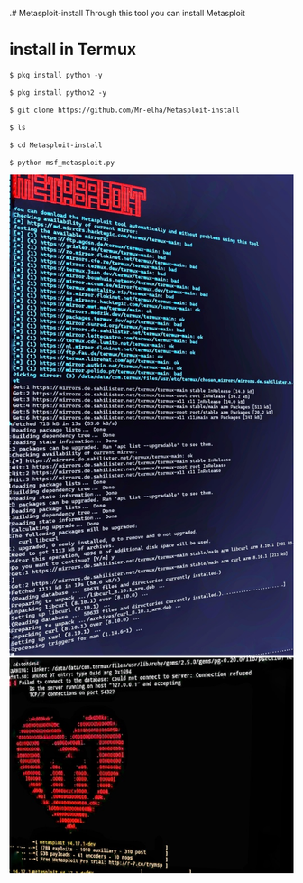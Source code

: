 .# Metasploit-install
Through this tool you can install Metasploit

# install in Termux 

``
$ pkg install python -y
``

``
$ pkg install python2 -y
``

``
$ git clone https://github.com/Mr-elha/Metasploit-install
``

``
$ ls
``

``
$ cd Metasploit-install
``

``
$ python msf_metasploit.py
``



<img src="Screenshot_2024-09-18-19-25-39-993_com.termux-01.jpeg">

<img src="1726621561404-01.jpeg">
